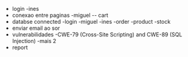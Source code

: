 - login -ines
- conexao entre paginas -miguel
-- cart 
- databse connected 
    -login -miguel 
    -ines
        -order 
        -product
            -stock
- enviar email ao sor 
- vulnerabilidades
    -CWE-79 (Cross-Site Scripting) and CWE-89 (SQL Injection)
    -mais 2 
- report 
